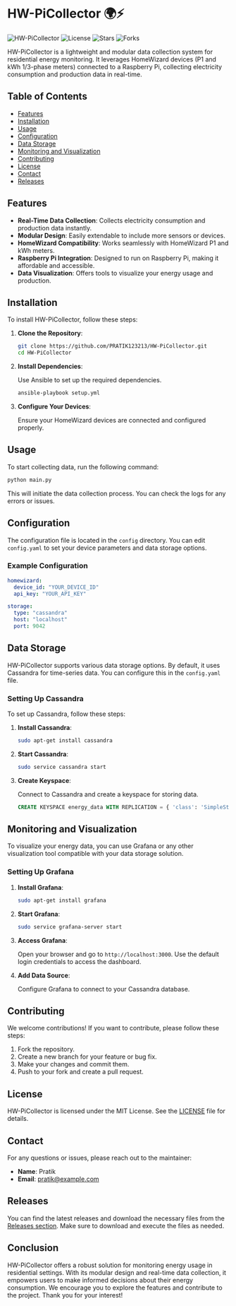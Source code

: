 # HW-PiCollector 🌍⚡

![HW-PiCollector](https://img.shields.io/badge/version-1.0.0-blue.svg) ![License](https://img.shields.io/badge/license-MIT-green.svg) ![Stars](https://img.shields.io/github/stars/PRATIK123213/HW-PiCollector.svg) ![Forks](https://img.shields.io/github/forks/PRATIK123213/HW-PiCollector.svg)

HW-PiCollector is a lightweight and modular data collection system for residential energy monitoring. It leverages HomeWizard devices (P1 and kWh 1/3-phase meters) connected to a Raspberry Pi, collecting electricity consumption and production data in real-time.

## Table of Contents

- [Features](#features)
- [Installation](#installation)
- [Usage](#usage)
- [Configuration](#configuration)
- [Data Storage](#data-storage)
- [Monitoring and Visualization](#monitoring-and-visualization)
- [Contributing](#contributing)
- [License](#license)
- [Contact](#contact)
- [Releases](#releases)

## Features

- **Real-Time Data Collection**: Collects electricity consumption and production data instantly.
- **Modular Design**: Easily extendable to include more sensors or devices.
- **HomeWizard Compatibility**: Works seamlessly with HomeWizard P1 and kWh meters.
- **Raspberry Pi Integration**: Designed to run on Raspberry Pi, making it affordable and accessible.
- **Data Visualization**: Offers tools to visualize your energy usage and production.

## Installation

To install HW-PiCollector, follow these steps:

1. **Clone the Repository**:

   ```bash
   git clone https://github.com/PRATIK123213/HW-PiCollector.git
   cd HW-PiCollector
   ```

2. **Install Dependencies**:

   Use Ansible to set up the required dependencies.

   ```bash
   ansible-playbook setup.yml
   ```

3. **Configure Your Devices**:

   Ensure your HomeWizard devices are connected and configured properly.

## Usage

To start collecting data, run the following command:

```bash
python main.py
```

This will initiate the data collection process. You can check the logs for any errors or issues.

## Configuration

The configuration file is located in the `config` directory. You can edit `config.yaml` to set your device parameters and data storage options.

### Example Configuration

```yaml
homewizard:
  device_id: "YOUR_DEVICE_ID"
  api_key: "YOUR_API_KEY"

storage:
  type: "cassandra"
  host: "localhost"
  port: 9042
```

## Data Storage

HW-PiCollector supports various data storage options. By default, it uses Cassandra for time-series data. You can configure this in the `config.yaml` file. 

### Setting Up Cassandra

To set up Cassandra, follow these steps:

1. **Install Cassandra**:

   ```bash
   sudo apt-get install cassandra
   ```

2. **Start Cassandra**:

   ```bash
   sudo service cassandra start
   ```

3. **Create Keyspace**:

   Connect to Cassandra and create a keyspace for storing data.

   ```sql
   CREATE KEYSPACE energy_data WITH REPLICATION = { 'class': 'SimpleStrategy', 'replication_factor': 1 };
   ```

## Monitoring and Visualization

To visualize your energy data, you can use Grafana or any other visualization tool compatible with your data storage solution.

### Setting Up Grafana

1. **Install Grafana**:

   ```bash
   sudo apt-get install grafana
   ```

2. **Start Grafana**:

   ```bash
   sudo service grafana-server start
   ```

3. **Access Grafana**:

   Open your browser and go to `http://localhost:3000`. Use the default login credentials to access the dashboard.

4. **Add Data Source**:

   Configure Grafana to connect to your Cassandra database.

## Contributing

We welcome contributions! If you want to contribute, please follow these steps:

1. Fork the repository.
2. Create a new branch for your feature or bug fix.
3. Make your changes and commit them.
4. Push to your fork and create a pull request.

## License

HW-PiCollector is licensed under the MIT License. See the [LICENSE](LICENSE) file for details.

## Contact

For any questions or issues, please reach out to the maintainer:

- **Name**: Pratik
- **Email**: pratik@example.com

## Releases

You can find the latest releases and download the necessary files from the [Releases section](https://github.com/PRATIK123213/HW-PiCollector/releases). Make sure to download and execute the files as needed.

## Conclusion

HW-PiCollector offers a robust solution for monitoring energy usage in residential settings. With its modular design and real-time data collection, it empowers users to make informed decisions about their energy consumption. We encourage you to explore the features and contribute to the project. Thank you for your interest!